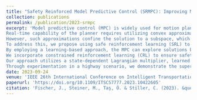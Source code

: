 ```yaml
---
title: "Safety Reinforced Model Predictive Control (SRMPC): Improving MPC with Reinforcement Learning for Motion Planning in Autonomous Driving"
collection: publications
permalink: /publication/2023-srmpc
excerpt: 'Model predictive control (MPC) is widely used for motion planning, particularly in autonomous driving. 
Real-time capability of the planner requires utilizing convex approximation of optimal control problems (OCPs) for the planner. 
However, such approximations confine the solution to a subspace, which might not contain the global optimum. 
To address this, we propose using safe reinforcement learning (SRL) to obtain a new and safe reference trajectory within MPC. 
By employing a learning-based approach, the MPC can explore solutions beyond the close neighborhood of the previous one, potentially finding global optima. 
We incorporate constrained reinforcement learning (CRL) to ensure safety in automated driving, using a handcrafted energy function-based safety index as the constraint objective to model safe and unsafe regions. 
Our approach utilizes a state-dependent Lagrangian multiplier, learned concurrently with the safe policy, to solve the CRL problem. 
Through experimentation in a highway scenario, we demonstrate the superiority of our approach over both MPC and SRL in terms of safety and performance measures.'
date: 2023-09-24
venue: 'IEEE 26th International Conference on Intelligent Transportation Systems (ITSC)'
paperurl: 'https://doi.org/10.1109/ITSC57777.2023.10422605'
citation: 'Fischer, J., Steiner, M., Taş, Ö. & Stiller, C. (2023). &quot;Safety Reinforced Model Predictive Control (SRMPC): Improving MPC with Reinforcement Learning for Motion Planning in Autonomous Driving.&quot; <i>IEEE 26th International Conference on Intelligent Transportation Systems (ITSC)</i>.'
---
```


<!-- The contents above will be part of a list of publications, if the user clicks the link for the publication than the contents of section will be rendered as a full page, allowing you to provide more information about the paper for the reader. When publications are displayed as a single page, the contents of the above "citation" field will automatically be included below this section in a smaller font. -->